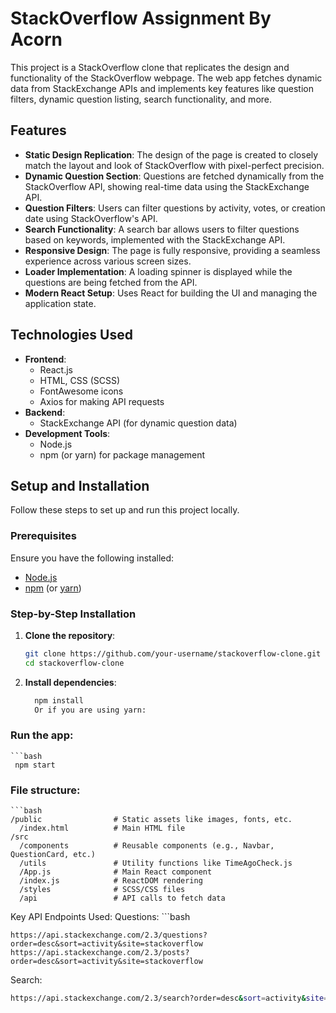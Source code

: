 # StackOverflow Assignment By Acorn

This project is a StackOverflow clone that replicates the design and functionality of the StackOverflow webpage. The web app fetches dynamic data from StackExchange APIs and implements key features like question filters, dynamic question listing, search functionality, and more.

## Features

- **Static Design Replication**: The design of the page is created to closely match the layout and look of StackOverflow with pixel-perfect precision.
- **Dynamic Question Section**: Questions are fetched dynamically from the StackOverflow API, showing real-time data using the StackExchange API.
- **Question Filters**: Users can filter questions by activity, votes, or creation date using StackOverflow's API.
- **Search Functionality**: A search bar allows users to filter questions based on keywords, implemented with the StackExchange API.
- **Responsive Design**: The page is fully responsive, providing a seamless experience across various screen sizes.
- **Loader Implementation**: A loading spinner is displayed while the questions are being fetched from the API.
- **Modern React Setup**: Uses React for building the UI and managing the application state.

## Technologies Used

- **Frontend**: 
  - React.js
  - HTML, CSS (SCSS)
  - FontAwesome icons
  - Axios for making API requests
- **Backend**:
  - StackExchange API (for dynamic question data)
- **Development Tools**:
  - Node.js
  - npm (or yarn) for package management

## Setup and Installation

Follow these steps to set up and run this project locally.

### Prerequisites

Ensure you have the following installed:
- [Node.js](https://nodejs.org/)
- [npm](https://www.npmjs.com/) (or [yarn](https://yarnpkg.com/))

### Step-by-Step Installation

1. **Clone the repository**:
   ```bash
   git clone https://github.com/your-username/stackoverflow-clone.git
   cd stackoverflow-clone
2. **Install dependencies**:

   ```bash
     npm install
     Or if you are using yarn:

### Run the app:

    ```bash
     npm start
### File structure:

    ```bash
    /public                # Static assets like images, fonts, etc.
      /index.html          # Main HTML file
    /src
      /components          # Reusable components (e.g., Navbar, QuestionCard, etc.)
      /utils               # Utility functions like TimeAgoCheck.js
      /App.js              # Main React component
      /index.js            # ReactDOM rendering
      /styles              # SCSS/CSS files
      /api                 # API calls to fetch data

Key API Endpoints Used:
Questions:
    ```bash

    https://api.stackexchange.com/2.3/questions?order=desc&sort=activity&site=stackoverflow
    https://api.stackexchange.com/2.3/posts?order=desc&sort=activity&site=stackoverflow
Search:
  ```bash
  https://api.stackexchange.com/2.3/search?order=desc&sort=activity&site=stackoverflow&intitle={query}
